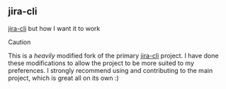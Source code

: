 ## jira-cli

[jira-cli](https://github.com/ankitpokhrel/jira-cli) but how I want it to work

> [!CAUTION]
> This is a *heavily* modified fork of the primary [jira-cli](https://github.com/ankitpokhrel/jira-cli)
> project. I have done these modifications to allow the project to be more suited to my preferences. I
> strongly recommend using and contributing to the main project, which is great all on its own :)
